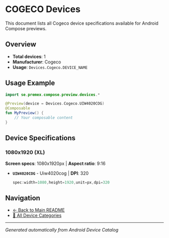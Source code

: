 # COGECO Devices

This document lists all Cogeco device specifications available for Android Compose previews.

## Overview

- **Total devices**: 1
- **Manufacturer**: Cogeco
- **Usage**: `Devices.Cogeco.DEVICE_NAME`

## Usage Example

```kotlin
import se.premex.compose.preview.devices.*

@Preview(device = Devices.Cogeco.UIW4020COG)
@Composable
fun MyPreview() {
    // Your composable content
}
```

## Device Specifications

### 1080x1920 (XL)

**Screen specs**: 1080x1920px | **Aspect ratio**: 9:16

- **`UIW4020COG`** - Uiw4020cog | **DPI**: 320
  ```kotlin
  spec:width=1080,height=1920,unit=px,dpi=320
  ```

## Navigation

- [← Back to Main README](../../README.md)
- [📱 All Device Categories](../README.md)

---
*Generated automatically from Android Device Catalog*
